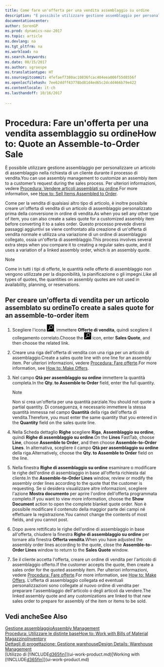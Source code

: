 ```yaml
---
title: Come fare un'offerta per una vendita assemblaggio su ordine
description: "È possibile utilizzare gestione assemblaggio per personalizzare un articolo di assemblaggio nella richiesta di un cliente durante il processo di vendita."
documentationcenter: 
author: SorenGP
ms.prod: dynamics-nav-2017
ms.topic: article
ms.devlang: na
ms.tgt_pltfrm: na
ms.workload: na
ms.search.keywords: 
ms.date: 08/15/2017
ms.author: sgroespe
ms.translationtype: HT
ms.sourcegitcommit: 4fefaef7380ac10836fcac404eea006f55d8556f
ms.openlocfilehash: 7ee62ddff43778bd81d4ed65c2dcdd466b79e422
ms.contentlocale: it-ch
ms.lasthandoff: 10/16/2017

---
```

# <a name="how-to-quote-an-assemble-to-order-sale"></a><span data-ttu-id="db0fa-103">Procedura: Fare un'offerta per una vendita assemblaggio su ordine</span><span class="sxs-lookup"><span data-stu-id="db0fa-103">How to: Quote an Assemble-to-Order Sale</span></span>
<span data-ttu-id="db0fa-104">È possibile utilizzare gestione assemblaggio per personalizzare un articolo di assemblaggio nella richiesta di un cliente durante il processo di vendita.</span><span class="sxs-lookup"><span data-stu-id="db0fa-104">You can use assembly management to customize an assembly item to a customer’s request during the sales process.</span></span> <span data-ttu-id="db0fa-105">Per ulteriori informazioni, vedere [Procedura: Vendere articoli assemblati su ordine](assembly-how-to-sell-items-assembled-to-order.md).</span><span class="sxs-lookup"><span data-stu-id="db0fa-105">For more information, see [How to: Sell Items Assembled to Order](assembly-how-to-sell-items-assembled-to-order.md).</span></span>  

<span data-ttu-id="db0fa-106">Come per la vendita di qualsiasi altro tipo di articolo, è inoltre possibile creare un'offerta di vendita di un articolo di assemblaggio personalizzato prima della conversione in ordine di vendita.</span><span class="sxs-lookup"><span data-stu-id="db0fa-106">As when you sell any other type of item, you can also create a sales quote for a customized assembly item before converting it to a sales order.</span></span> <span data-ttu-id="db0fa-107">Questo processo prevede diversi passaggi aggiuntivi se viene confrontato alla creazione di un'offerta di vendita normale e utilizza una variazione di un ordine di assemblaggio collegato, ossia un'offerta di assemblaggio.</span><span class="sxs-lookup"><span data-stu-id="db0fa-107">This process involves several extra steps when you compare it to creating a regular sales quote, and it uses a variation of a linked assembly order, which is an assembly quote.</span></span>

> [!NOTE]  
>  <span data-ttu-id="db0fa-108">Come in tutti i tipi di offerte, le quantità nelle offerte di assemblaggio non vengono utilizzate per la disponibilità, la pianificazione o gli impegni.</span><span class="sxs-lookup"><span data-stu-id="db0fa-108">Like all types of quotes, the quantities on assembly quotes are not used in availability, planning, or reservations.</span></span>  

## <a name="to-create-a-sales-quote-for-an-assemble-to-order-item"></a><span data-ttu-id="db0fa-109">Per creare un'offerta di vendita per un articolo assemblato su ordine</span><span class="sxs-lookup"><span data-stu-id="db0fa-109">To create a sales quote for an assemble-to-order item</span></span>  
1.  <span data-ttu-id="db0fa-110">Scegliere l'icona ![Cerca pagina o report](media/ui-search/search_small.png "icona Cerca pagina o report"), immettere **Offerte di vendita**, quindi scegliere il collegamento correlato.</span><span class="sxs-lookup"><span data-stu-id="db0fa-110">Choose the ![Search for Page or Report](media/ui-search/search_small.png "Search for Page or Report icon") icon, enter **Sales Quote**, and then choose the related link.</span></span>  
2.  <span data-ttu-id="db0fa-111">Creare una riga dell'offerta di vendita con una riga per un articolo di assemblaggio.</span><span class="sxs-lookup"><span data-stu-id="db0fa-111">Create a sales quote line with one line for an assembly item.</span></span> <span data-ttu-id="db0fa-112">Per ulteriori informazioni, vedere [Procedura: Fare offerte](sales-how-make-offers.md).</span><span class="sxs-lookup"><span data-stu-id="db0fa-112">For more information, see [How to: Make Offers](sales-how-make-offers.md).</span></span>  
3.  <span data-ttu-id="db0fa-113">Nel campo **Qtà per assemblaggio su ordine** immettere la quantità completa.</span><span class="sxs-lookup"><span data-stu-id="db0fa-113">In the **Qty. to Assemble to Order** field, enter the full quantity.</span></span>

    > [!NOTE]  
    >  <span data-ttu-id="db0fa-114">Non si crea un'offerta per una quantità parziale.</span><span class="sxs-lookup"><span data-stu-id="db0fa-114">You should not quote a partial quantity.</span></span> <span data-ttu-id="db0fa-115">Di conseguenza, è necessario immettere la stessa quantità immessa nel campo **Quantità** della riga dell'offerta di vendita.</span><span class="sxs-lookup"><span data-stu-id="db0fa-115">Therefore, you must enter the same quantity that you entered in the **Quantity** field on the sales quote line.</span></span>  

4.  <span data-ttu-id="db0fa-116">Nella Scheda dettaglio **Righe** scegliere **Riga**, **Assemblaggio su ordine**, quindi **Righe di assemblaggio su ordine**.</span><span class="sxs-lookup"><span data-stu-id="db0fa-116">On the **Lines** FastTab, choose **Line**, choose **Assemble to Order**, and then choose **Assemble-to-Order Lines**.</span></span> <span data-ttu-id="db0fa-117">In alternativa, scegliere il campo **Qtà per assemblaggio su ordine** della riga.</span><span class="sxs-lookup"><span data-stu-id="db0fa-117">Alternatively, choose the **Qty. to Assemble to Order** field on the line.</span></span>  
5.  <span data-ttu-id="db0fa-118">Nella finestra **Righe di assemblaggio su ordine** esaminare o modificare le righe dell'ordine di assemblaggio in base all'offerta richiesta dal cliente.</span><span class="sxs-lookup"><span data-stu-id="db0fa-118">In the **Assemble-to-Order Lines** window, review or modify the assembly order lines according to the quote that the customer is requesting.</span></span> <span data-ttu-id="db0fa-119">Se si desidera visualizzare altre informazioni, scegliere l'azione **Mostra documento** per aprire l'ordine dell'offerta programmata completo.</span><span class="sxs-lookup"><span data-stu-id="db0fa-119">If you want to view more information, choose the **Show Document** action to open the complete blanket quote order.</span></span> <span data-ttu-id="db0fa-120">Non è possibile modificare il contenuto della maggior parte dei campi né effettuare la registrazione.</span><span class="sxs-lookup"><span data-stu-id="db0fa-120">You cannot change the contents of most fields, and you cannot post.</span></span>  
6.  <span data-ttu-id="db0fa-121">Dopo avere rettificato le righe dell'ordine di assemblaggio in base all'offerta, chiudere la finestra **Righe di assemblaggio su ordine** per tornare alla finestra **Offerta vendita**.</span><span class="sxs-lookup"><span data-stu-id="db0fa-121">When you have adjusted the assembly order lines according to the quote, close the **Assemble-to-Order Lines** window to return to the **Sales Quote** window.</span></span>  
7.  <span data-ttu-id="db0fa-122">Se il cliente accetta l'offerta, creare un ordine di vendita per l'articolo di assemblaggio offerto.</span><span class="sxs-lookup"><span data-stu-id="db0fa-122">If the customer accepts the quote, then create a sales order for the quoted assembly item.</span></span> <span data-ttu-id="db0fa-123">Per ulteriori informazioni, vedere [Procedura: Fare offerte](sales-how-make-offers.md).</span><span class="sxs-lookup"><span data-stu-id="db0fa-123">For more information, see [How to: Make Offers](sales-how-make-offers.md).</span></span> <span data-ttu-id="db0fa-124">L'offerta di assemblaggio collegata ed eventuali personalizzazioni sono collegate al nuovo ordine di vendita per preparare l'assemblaggio dell'articolo o degli articoli da vendere.</span><span class="sxs-lookup"><span data-stu-id="db0fa-124">The linked assembly quote and any customizations are linked to that new sales order to prepare for assembly of the item or items to be sold.</span></span>  

## <a name="see-also"></a><span data-ttu-id="db0fa-125">Vedi anche</span><span class="sxs-lookup"><span data-stu-id="db0fa-125">See Also</span></span>  
[<span data-ttu-id="db0fa-126">Gestione assemblaggio</span><span class="sxs-lookup"><span data-stu-id="db0fa-126">Assembly Management</span></span>](assembly-assemble-items.md)  
[<span data-ttu-id="db0fa-127">Procedura: Utilizzare le distinte base</span><span class="sxs-lookup"><span data-stu-id="db0fa-127">How to: Work with Bills of Material</span></span>](inventory-how-work-BOMs.md)  
[<span data-ttu-id="db0fa-128">Magazzino</span><span class="sxs-lookup"><span data-stu-id="db0fa-128">Inventory</span></span>](inventory-manage-inventory.md)  
[<span data-ttu-id="db0fa-129">Dettagli di progettazione: Gestione warehouse</span><span class="sxs-lookup"><span data-stu-id="db0fa-129">Design Details: Warehouse Management</span></span>](design-details-warehouse-management.md)  
<span data-ttu-id="db0fa-130">[Utilizzo di [!INCLUDE[d365fin](includes/d365fin_md.md)]](ui-work-product.md)</span><span class="sxs-lookup"><span data-stu-id="db0fa-130">[Working with [!INCLUDE[d365fin](includes/d365fin_md.md)]](ui-work-product.md)</span></span>

